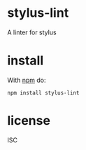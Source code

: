 # stylus-lint

A linter for stylus

# install

With [npm](https://npmjs.org) do:

```
npm install stylus-lint
```

# license

ISC
